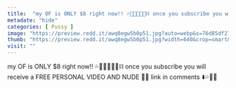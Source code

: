 ```yaml
---
title:  "my OF is ONLY $8 right now!! 💦🍑🍰🖤🥀💖⛓ once you subscribe you will receive a FREE PERSONAL VIDEO AND NUDE 🥵💦 link in comments ⬇️💦🍑💖"
metadate: "hide"
categories: [ Pussy ]
image: "https://preview.redd.it/awq8egw5b0p51.jpg?auto=webp&s=76d85df2708c6d5d674aad031609a54018084a03"
thumb: "https://preview.redd.it/awq8egw5b0p51.jpg?width=640&crop=smart&auto=webp&s=5177d0095a18ef729e8aa812ae6ace211bd0758c"
visit: ""
---
```

my OF is ONLY $8 right now!! 💦🍑🍰🖤🥀💖⛓ once you subscribe you will receive a FREE PERSONAL VIDEO AND NUDE 🥵💦 link in comments ⬇️💦🍑💖
